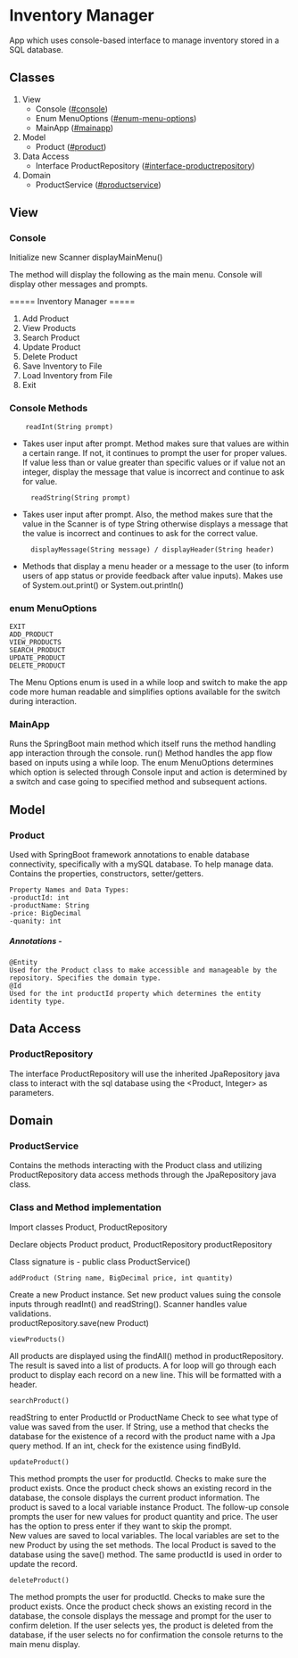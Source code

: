 # Inventory Manager
App which uses console-based interface to manage inventory stored in a SQL database.

## Classes
  1. View 
      * Console ([#console](https://github.com/abaya7721/JavaConsoleAppInventoryManager#console))
      * Enum MenuOptions ([#enum-menu-options](https://github.com/abaya7721/JavaConsoleAppInventoryManager#enum-menuoptions))
      * MainApp ([#mainapp](https://github.com/abaya7721/JavaConsoleAppInventoryManager#mainapp))
  2. Model
      * Product ([#product](https://github.com/abaya7721/JavaConsoleAppInventoryManager#product))
  3. Data Access
      * Interface ProductRepository ([#interface-productrepository](https://github.com/abaya7721/JavaConsoleAppInventoryManager#interface-productrepository))
  4. Domain
      * ProductService ([#productservice](https://github.com/abaya7721/JavaConsoleAppInventoryManager#productservice))

## View
### Console
Initialize new Scanner
displayMainMenu()

The method will display the following as the main menu. Console will display other messages and prompts. 

===== Inventory Manager =====
1. Add Product
2. View Products
3. Search Product
4. Update Product
5. Delete Product
6. Save Inventory to File
7. Load Inventory from File
8. Exit

### Console Methods
		readInt(String prompt) 
* Takes user input after prompt. Method makes sure that values are within a certain range. If not, it continues to prompt the user for proper values. 
If value less than or value greater than specific values or if value not an integer, display the message that value is incorrect and continue to ask for value.

		readString(String prompt)
* Takes user input after prompt. Also, the method makes sure that the value in the Scanner is of type String otherwise displays a message that the value is incorrect and continues to ask for the correct value.

		displayMessage(String message) / displayHeader(String header)
* Methods that display a menu header or a message to the user (to inform users of app status or provide feedback after value inputs).
Makes use of System.out.print() or System.out.println()

### enum MenuOptions
	EXIT
	ADD_PRODUCT
	VIEW_PRODUCTS
	SEARCH_PRODUCT
	UPDATE_PRODUCT
	DELETE_PRODUCT

The Menu Options enum is used in a while loop and switch to make the app code more human readable and simplifies options available for the switch during interaction. 

### MainApp
Runs the SpringBoot main method which itself runs the method handling app interaction through the console. 
run()
Method handles the app flow based on inputs using a while loop.
The enum MenuOptions determines which option is selected through Console input and action is determined by a switch and case going to specified method and subsequent actions.

## Model 
### Product
Used with SpringBoot framework annotations to enable database connectivity, specifically with a mySQL database. To help manage data.
Contains the properties, constructors, setter/getters.

	Property Names and Data Types:
	-productId: int
	-productName: String
	-price: BigDecimal
	-quanity: int

##### Annotations - 
	@Entity 
 	Used for the Product class to make accessible and manageable by the repository. Specifies the domain type.
 	@Id 
  	Used for the int productId property which determines the entity identity type.

## Data Access
### ProductRepository
The interface ProductRepository will use the inherited JpaRepository java class to interact with the sql database using the <Product, Integer> as parameters.

## Domain
### ProductService
Contains the methods interacting with the Product class and utilizing ProductRepository data access methods through the JpaRepository java class.


### Class and Method implementation	
Import classes
Product, ProductRepository
	
Declare objects
Product product, ProductRepository productRepository

Class signature is - public class ProductService()

	addProduct (String name, BigDecimal price, int quantity)
Create a new Product instance.
Set new product values suing the console inputs through readInt() and readString().
Scanner handles value validations.  
productRepository.save(new Product)

	viewProducts()
All products are displayed using the findAll() method in productRepository. The result is saved into a list of products. A for loop will go through each product to display each record on a new line. This will be formatted with a header.
	
	searchProduct()
readString to enter ProductId or ProductName
Check to see what type of value was saved from the user.
If String, use a method that checks the database for the existence of a record with the product name with a Jpa query method. If an int, check for the existence using findById.

	updateProduct()
This method prompts the user for productId. Checks to make sure the product exists. Once the product check shows an existing record in the database, the console displays the current product information. The product is saved to a local variable instance Product.  The follow-up console prompts the user for new values for product quantity and price. The user has the option to press enter if they want to skip the prompt.  
New values are saved to local variables. The local variables are set to the new Product by using the set methods. The local Product is saved to the database using the save() method. The same productId is used in order to update the record.

	deleteProduct()
The method prompts the user for productId.  Checks to make sure the product exists. Once the product check shows an existing record in the database, the console displays the message and prompt for the user to confirm deletion. If the user selects yes, the product is deleted from the database, if the user selects no for confirmation the console returns to the main menu display.


